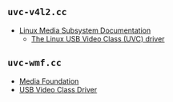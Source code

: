 
## `uvc-v4l2.cc`

* [Linux Media Subsystem Documentation](https://www.kernel.org/doc/html/latest/media/index.html)
  * [The Linux USB Video Class (UVC) driver](https://www.kernel.org/doc/html/latest/media/v4l-drivers/uvcvideo.html)

## `uvc-wmf.cc`

* [Media Foundation](https://msdn.microsoft.com/en-us/library/ms694197(VS.85).aspx)
* [USB Video Class Driver](https://docs.microsoft.com/en-us/windows-hardware/drivers/stream/usb-video-class-driver)
